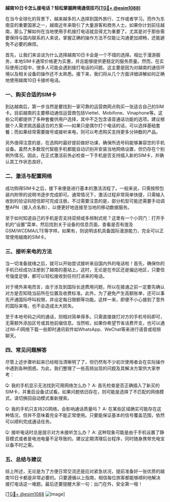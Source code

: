 **越南10日卡怎么接电话？轻松掌握跨境通信技巧[[TG💪+ @esim1088](https://t.me/s/esim1088)]**

在当今全球化的背景下，越来越多的人选择到国外旅行、工作或者学习。而作为东南亚的重要国家之一，越南近年来吸引了大量游客和商务人士。如果你计划前往越南，那么了解如何在当地使用手机接打电话就显得尤为重要了。尤其是对于那些需要保持与国内联系的人来说，掌握正确的操作方法不仅能让沟通更加顺畅，还能避免不必要的麻烦。

首先，让我们来谈谈为什么选择越南10日卡会是一个不错的选择。相比于漫游服务，本地SIM卡通常价格更为实惠，并且能够提供更稳定的服务质量。然而，在实际使用过程中，很多人可能会遇到接打电话的问题。这主要是因为对越南的通信环境以及相关设备的操作还不太熟悉。接下来，我们将从几个方面详细讲解如何正确地使用越南10日卡接听电话。

### **一、购买合适的SIM卡**

到达越南后，第一步当然是要找到一家可靠的运营商网点购买一张适合自己的SIM卡。目前越南的主要移动通信运营商包括Viettel、Mobifone、Vinaphone等。这些公司都提供了多种套餐供用户选择，其中不乏包含语音通话功能的选项。建议根据个人需求挑选最适合的方案——如果只是偶尔打个电话的话，可以选择基础套餐；而如果经常需要拨号或接听来电，则可以考虑购买支持更多分钟数的产品。

另外值得注意的是，在选购时最好提前做好功课，确保所选号码能够兼容您的手机设备。虽然大多数现代智能手机都能自动识别并安装当地网络设置，但仍存在个别例外情况。因此，在正式激活前务必检查一下手机是否支持插入新的SIM卡，并确认其工作状态良好。

### **二、激活与配置网络**

成功购得SIM卡之后，接下来便是进行基本的激活流程了。一般来说，只需按照包装内附带的说明书逐步完成即可。通常情况下，激活过程非常简单快捷，只需输入收到的验证码短信即可完成注册。不过需要注意的是，部分机型可能还需要手动调整APN（接入点名称），以便更好地连接至当地的移动数据服务。

至于如何知道自己的手机是否支持双频或多频制式呢？这里有一个小窍门：打开手机的“设置”菜单，然后找到关于设备的信息页面，查看是否有提及GSM/WCDMA/LTE等字样。如果有，则说明该机具备国际漫游能力，完全可以正常使用越南的SIM卡。

### **三、接听来电的方法**

当一切准备就绪之后，就可以开始尝试接听来自国内外的电话啦！首先，确保你的手机已经成功注册到了越南的基站上。这时，无论是在市区还是偏远地区，只要信号强度足够，都可以轻松接收到任何打进来的电话。

对于境外来电而言，由于涉及到国际长途费用问题，所以在接通之前一定要先确认对方是否知晓当前所在位置及收费标准。此外，为了避免产生高额账单，还可以事先开通国际呼叫权限，并设定每日限额等功能。这样一来，即便不小心接到了意外的国际来电，也不会造成太大损失。

至于本地号码之间的通话，则相对简单得多。只需直接拨打对方的手机号码即可，无需额外添加区号或其他前缀信息。当然啦，如果你希望节省话费开支，也可以通过Wi-Fi网络下载一些即时通讯软件如WhatsApp、WeChat等来进行语音或视频聊天。

### **四、常见问题解答**

尽管上述步骤听起来已经相当清晰明了了，但仍然有不少初次使用者会在实际操作中遇到各种困惑。为此，我们整理了一些高频出现的问题及其解决方案供大家参考：

Q: 我的手机显示无法找到可用网络怎么办？
A: 首先检查是否正确插入了新买的SIM卡，并重启设备试试看。如果问题依旧存在，则可能是选择了不匹配的网络模式，请切换回自动模式重新搜索。

Q: 我的手机只支持2G网络，会影响通话质量吗？
A: 在某些区域确实可能存在这种情况，但并不意味着完全不能正常使用。只要能保证基本的信号覆盖范围，依然可以顺利完成通话任务。

Q: 接听电话时总是提示对方未接听怎么办？
A: 这种现象可能是由于手机设置了静音模式或者是电池电量不足导致的。建议定期清理后台程序，同时随身携带充电宝以备不时之需。

### **五、总结与建议**

综上所述，无论是为了方便日常交流还是应对紧急状况，提前准备好一张优质的越南10日卡都是非常必要的。只要遵循以上指南，相信每位旅客都能够顺利地解决接打电话这一难题。最后还要提醒大家一句：出门在外，安全第一哦！

[[TG💪+ @esim1088](https://t.me/s/esim1088) ![Image](https://i.postimg.cc/4NQfJmqS/Snipaste-2025-05-13-00-14-12.png)]